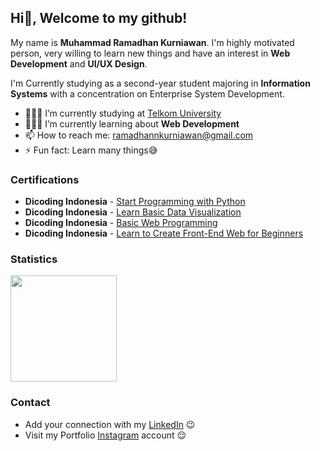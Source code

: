 ## Hi👋, Welcome to my github!

My name is **Muhammad Ramadhan Kurniawan**. I'm highly motivated person, very willing to learn new things and have an interest in **Web Development** and **UI/UX Design**.

I'm Currently studying as a second-year student majoring in **Information Systems** with a concentration on Enterprise System Development.  
- 👨🏻‍🎓 I’m currently studying at <a href="https://telkomuniversity.ac.id/">Telkom University</a>
- 👨🏻‍💻 I’m currently learning about **Web Development**
- 📫 How to reach me: ramadhannkurniawan@gmail.com
- ⚡ Fun fact: Learn many things😅

### Certifications  
- **Dicoding Indonesia** - <a href="https://www.dicoding.com/certificates/MEPJ5374QP3V">Start Programming with Python</a>
- **Dicoding Indonesia** - <a href="https://www.dicoding.com/certificates/JMZVM8K6OZN9">Learn Basic Data Visualization</a>
- **Dicoding Indonesia** - <a href="https://www.dicoding.com/certificates/4EXGYRJO1XRL">Basic Web Programming</a>
- **Dicoding Indonesia** - <a href="https://www.dicoding.com/certificates/2VX3N88MNXYQ">Learn to Create Front-End Web for Beginners</a>

### Statistics  
<p align="left">
<a href="https://github.com/muhammadramadhann">
  <img height="170em" src="https://github-readme-stats-eight-theta.vercel.app/api/top-langs/?username=muhammadramadhann&layout=compact&langs_count=8&theme=algolia"/>
</a>
</p>

### Contact  
- Add your connection with my <a href="https://www.linkedin.com/in/muhammadramadhankurniawan/">LinkedIn</a> 😉
- Visit my Portfolio <a href="https://www.instagram.com/ramadhanman_id/">Instagram</a> account 😌
